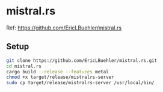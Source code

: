 # mistral.rs

Ref: <https://github.com/EricLBuehler/mistral.rs>

## Setup

```bash
git clone https://github.com/EricLBuehler/mistral.rs.git
cd mistral.rs
cargo build --release --features metal
chmod +x target/release/mistralrs-server
sudo cp target/release/mistralrs-server /usr/local/bin/
```
